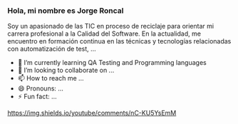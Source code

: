 ### Hola, mi nombre es Jorge Roncal

Soy un apasionado de las TIC en proceso de reciclaje para orientar mi carrera profesional a la Calidad del Software. En la actualidad, me encuentro en formación continua en las técnicas y tecnologías relacionadas con automatización de test, …
- 🌱 I’m currently learning QA Testing and Programming languages
- 💞️ I’m looking to collaborate on ...
- 📫 How to reach me ...
- 😄 Pronouns: ...
- ⚡ Fun fact: ...

<!---
Jorgeeerrl/Jorgeeerrl is a ✨ special ✨ repository because its `README.md` (this file) appears on your GitHub profile.
You can click the Preview link to take a look at your changes.
--->
https://img.shields.io/youtube/comments/nC-KU5YsEmM
